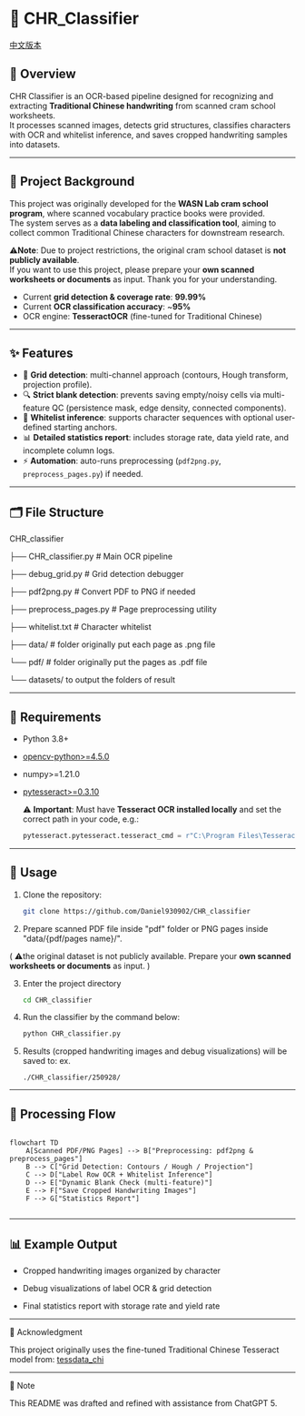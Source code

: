 # 📘 CHR_Classifier

[中文版本](README_zh.md)

## 📖 Overview
CHR Classifier is an OCR-based pipeline designed for recognizing and extracting **Traditional Chinese handwriting** from scanned cram school worksheets.  
It processes scanned images, detects grid structures, classifies characters with OCR and whitelist inference, and saves cropped handwriting samples into datasets.  

---

## 🏫 Project Background
This project was originally developed for the **WASN Lab cram school program**, where scanned vocabulary practice books were provided.  
The system serves as a **data labeling and classification tool**, aiming to collect common Traditional Chinese characters for downstream research.  

⚠️**Note**: Due to project restrictions, the original cram school dataset is **not publicly available**.  
If you want to use this project, please prepare your **own scanned worksheets or documents** as input. Thank you for your understanding.  

- Current **grid detection & coverage rate**: **99.99%**  
- Current **OCR classification accuracy**: ~**95%**  
- OCR engine: **TesseractOCR** (fine-tuned for Traditional Chinese)

---

## ✨ Features
- 🧩 **Grid detection**: multi-channel approach (contours, Hough transform, projection profile).  
- 🔍 **Strict blank detection**: prevents saving empty/noisy cells via multi-feature QC (persistence mask, edge density, connected components).  
- 📝 **Whitelist inference**: supports character sequences with optional user-defined starting anchors.  
- 📊 **Detailed statistics report**: includes storage rate, data yield rate, and incomplete column logs.  
- ⚡ **Automation**: auto-runs preprocessing (`pdf2png.py`, `preprocess_pages.py`) if needed.  

---

## 🗂 File Structure

CHR_classifier

├── CHR_classifier.py # Main OCR pipeline

├── debug_grid.py # Grid detection debugger

├── pdf2png.py # Convert PDF to PNG if needed

├── preprocess_pages.py # Page preprocessing utility

├── whitelist.txt # Character whitelist

├── data/ # folder originally put each page as .png file

└── pdf/ # folder originally put the pages as .pdf file

└── datasets/ to output the folders of result


---

## 🔧 Requirements
- Python 3.8+
- [opencv-python>=4.5.0](https://opencv.org/)
- numpy>=1.21.0
- [pytesseract>=0.3.10](https://github.com/madmaze/pytesseract)
  
  ⚠️ **Important**: Must have **Tesseract OCR installed locally** and set the correct path in your code, e.g.:  
  ```python
  pytesseract.pytesseract.tesseract_cmd = r"C:\Program Files\Tesseract-OCR\tesseract.exe"

---

## 🚀 Usage
1. Clone the repository:
   ```bash
   git clone https://github.com/Daniel930902/CHR_classifier
   ```
2. Prepare scanned PDF file inside "pdf" folder or PNG pages inside "data/{pdf/pages name}/".

  ( ⚠️the original dataset is not publicly available. Prepare your **own scanned worksheets or documents** as input. )
  
3. Enter the project directory
   ```bash
   cd CHR_classifier
   ```
4. Run the classifier by the command below:
   ```bash
   python CHR_classifier.py
   ```
5. Results (cropped handwriting images and debug visualizations) will be saved to:
    ex.
    ```
    ./CHR_classifier/250928/
    ```

---

## 🔄 Processing Flow


```mermaid

flowchart TD
    A[Scanned PDF/PNG Pages] --> B["Preprocessing: pdf2png & preprocess_pages"]
    B --> C["Grid Detection: Contours / Hough / Projection"]
    C --> D["Label Row OCR + Whitelist Inference"]
    D --> E["Dynamic Blank Check (multi-feature)"]
    E --> F["Save Cropped Handwriting Images"]
    F --> G["Statistics Report"]


```


---

## 📊 Example Output

* Cropped handwriting images organized by character

* Debug visualizations of label OCR & grid detection

* Final statistics report with storage rate and yield rate

---

🙏 Acknowledgment

This project originally uses the fine-tuned Traditional Chinese Tesseract model from:
[ tessdata_chi ]( gumblex/tessdata_chi )

---

📝 Note

This README was drafted and refined with assistance from ChatGPT 5.

